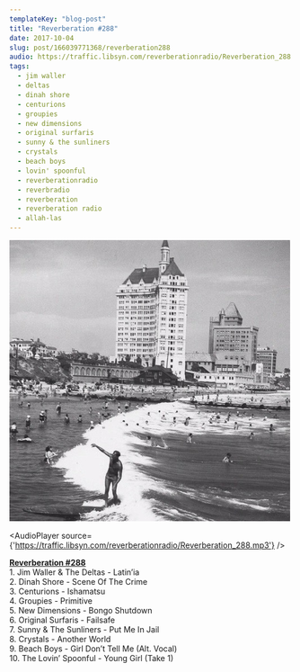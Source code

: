 ```yaml
---
templateKey: "blog-post"
title: "Reverberation #288"
date: 2017-10-04
slug: post/166039771368/reverberation288
audio: https://traffic.libsyn.com/reverberationradio/Reverberation_288.mp3
tags:
  - jim waller
  - deltas
  - dinah shore
  - centurions
  - groupies
  - new dimensions
  - original surfaris
  - sunny & the sunliners
  - crystals
  - beach boys
  - lovin' spoonful
  - reverberationradio
  - reverbradio
  - reverberation
  - reverberation radio
  - allah-las
---
```


![Reverberation #288](../images/b019fa91a6b57221c34dcacb73a139b2f4b6572fa6a49ce64dc2288e27d87450.jpg)

<AudioPlayer source={'https://traffic.libsyn.com/reverberationradio/Reverberation_288.mp3'} />

<p><a href="https://traffic.libsyn.com/reverberationradio/Reverberation_288.mp3"><b>Reverberation #288</b></a><br />1. Jim Waller &amp; The Deltas - Latin&rsquo;ia<br />2. Dinah Shore - Scene Of The Crime<br />3. Centurions - Ishamatsu<br />4. Groupies - Primitive<br />5. New Dimensions - Bongo Shutdown<br />6. Original Surfaris - Failsafe<br />7. Sunny &amp; The Sunliners - Put Me In Jail<br />8. Crystals - Another World<br />9. Beach Boys - Girl Don&rsquo;t Tell Me (Alt. Vocal)<br />10. The Lovin&rsquo; Spoonful - Young Girl (Take 1)</p>

